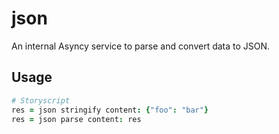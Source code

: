 # json
An internal Asyncy service to parse and convert data to JSON.

## Usage
```coffee
# Storyscript
res = json stringify content: {"foo": "bar"}
res = json parse content: res
```
